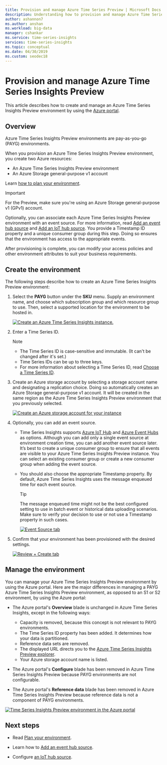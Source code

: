 ```yaml
---
title: Provision and manage Azure Time Series Preview | Microsoft Docs
description: Understanding how to provision and manage Azure Time Series Insights Preview.
author: ashannon7
ms.author: anshan
ms.workload: big-data
manager: cshankar
ms.service: time-series-insights
services: time-series-insights
ms.topic: conceptual
ms.date: 04/30/2019
ms.custom: seodec18
---
```


# Provision and manage Azure Time Series Insights Preview

This article describes how to create and manage an Azure Time Series Insights Preview environment by using the [Azure portal](https://portal.azure.com/).

## Overview

Azure Time Series Insights Preview environments are pay-as-you-go (PAYG) environments.

When you provision an Azure Time Series Insights Preview environment, you create two Azure resources:

* An Azure Time Series Insights Preview environment  
* An Azure Storage general-purpose v1 account
  
Learn [how to plan your environment](./time-series-insights-update-plan.md).

>[!IMPORTANT]
> For the Preview, make sure you're using an Azure Storage general-purpose v1 (GPv1) account.

Optionally, you can associate each Azure Time Series Insights Preview environment with an event source. For more information, read [Add an event hub source](./time-series-insights-how-to-add-an-event-source-eventhub.md) and [Add an IoT hub source](./time-series-insights-how-to-add-an-event-source-iothub.md). You provide a Timestamp ID property and a unique consumer group during this step. Doing so ensures that the environment has access to the appropriate events.

After provisioning is complete, you can modify your access policies and other environment attributes to suit your business requirements.

## Create the environment

The following steps describe how to create an Azure Time Series Insights Preview environment:

1. Select the **PAYG** button under the **SKU** menu. Supply an environment name, and choose which subscription group and which resource group to use. Then, select a supported location for the environment to be hosted in.

   [![Create an Azure Time Series Insights instance.](media/v2-update-manage/manage_three.PNG)](media/v2-update-manage/manage_three.PNG#lightbox)

1. Enter a Time Series ID.

    >[!NOTE]
    > * The Time Series ID is case-sensitive and immutable. (It can't be changed after it's set.)
    > * Time Series IDs can be up to three keys.
    > * For more information about selecting a Time Series ID, read [Choose a Time Series ID](./time-series-insights-update-how-to-id.md).

1. Create an Azure storage account by selecting a storage account name and designating a replication choice. Doing so automatically creates an Azure Storage general-purpose v1 account. It will be created in the same region as the Azure Time Series Insights Preview environment that you previously selected.

    [![Create an Azure storage account for your instance](media/v2-update-manage/manage_five.PNG)](media/v2-update-manage/manage_five.PNG#lightbox)

1. Optionally, you can add an event source.

   * Time Series Insights supports [Azure IoT Hub](./time-series-insights-how-to-add-an-event-source-iothub.md) and [Azure Event Hubs](./time-series-insights-how-to-add-an-event-source-eventhub.md) as options. Although you can add only a single event source at environment creation time, you can add another event source later. It’s best to create a unique consumer group to ensure that all events are visible to your Azure Time Series Insights Preview instance. You can select an existing consumer group or create a new consumer group when adding the event source.

   * You should also choose the appropriate Timestamp property. By default, Azure Time Series Insights uses the message enqueued time for each event source.

     > [!TIP]
     > The message enqueued time might not be the best configured setting to use in batch event or historical data uploading scenarios. Make sure to verify your decision to use or not use a Timestamp property in such cases.

     [![Event Source tab](media/v2-update-manage/manage_two.PNG)](media/v2-update-manage/manage_two.PNG#lightbox)

1. Confirm that your environment has been provisioned with the desired settings.

    [![Review + Create tab](media/v2-update-manage/manage_three.PNG)](media/v2-update-manage/manage_three.PNG#lightbox)

## Manage the environment

You can manage your Azure Time Series Insights Preview environment by using the Azure portal. Here are the major differences in managing a PAYG Azure Time Series Insights Preview environment, as opposed to an S1 or S2 environment, by using the Azure portal:

* The Azure portal's **Overview** blade is unchanged in Azure Time Series Insights, except in the following ways:
  * Capacity is removed, because this concept is not relevant to PAYG environments.
  * The Time Series ID property has been added. It determines how your data is partitioned.
  * Reference data sets are removed.
  * The displayed URL directs you to the [Azure Time Series Insights Preview explorer](./time-series-insights-update-explorer.md).
  * Your Azure storage account name is listed.

* The Azure portal's **Configure** blade has been removed in Azure Time Series Insights Preview because PAYG environments are not configurable.

* The Azure portal's **Reference data** blade has been removed in Azure Time Series Insights Preview because reference data is not a component of PAYG environments.

[![Time Series Insights Preview environment in the Azure portal](media/v2-update-manage/manage_four.PNG)](media/v2-update-manage/manage_four.PNG#lightbox)

## Next steps

- Read [Plan your environment](./time-series-insights-update-plan.md).

- Learn how to [Add an event hub source](./time-series-insights-how-to-add-an-event-source-eventhub.md).

- Configure [an IoT hub source](./time-series-insights-how-to-add-an-event-source-iothub.md).